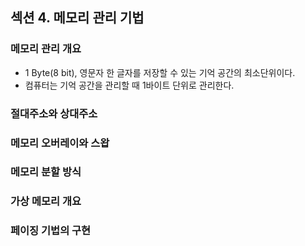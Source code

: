 ## 섹션 4. 메모리 관리 기법

### 메모리 관리 개요

- 1 Byte(8 bit), 영문자 한 글자를 저장할 수 있는 기억 공간의 최소단위이다.
- 컴퓨터는 기억 공간을 관리할 때 1바이트 단위로 관리한다.

### 절대주소와 상대주소

### 메모리 오버레이와 스왑

### 메모리 분할 방식

### 가상 메모리 개요

### 페이징 기법의 구현
